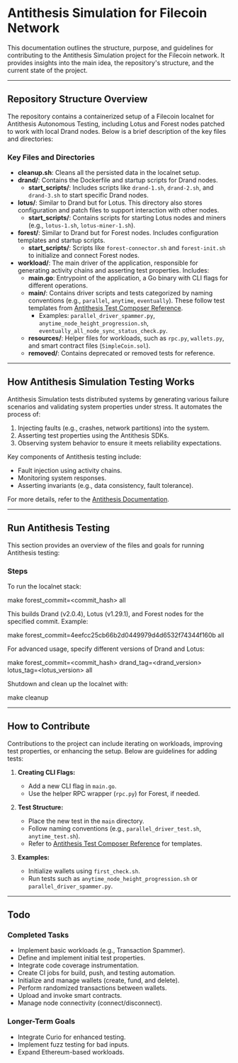 Antithesis Simulation for Filecoin Network
==========================================

This documentation outlines the structure, purpose, and guidelines for contributing to the Antithesis Simulation project for the Filecoin network. It provides insights into the main idea, the repository's structure, and the current state of the project.

* * * * *

Repository Structure Overview
-----------------------------

The repository contains a containerized setup of a Filecoin localnet for Antithesis Autonomous Testing, including Lotus and Forest nodes patched to work with local Drand nodes. Below is a brief description of the key files and directories:

### Key Files and Directories

-   **cleanup.sh**: Cleans all the persisted data in the localnet setup.
-   **drand/**: Contains the Dockerfile and startup scripts for Drand nodes.
    -   **start_scripts/**: Includes scripts like `drand-1.sh`, `drand-2.sh`, and `drand-3.sh` to start specific Drand nodes.
-   **lotus/**: Similar to Drand but for Lotus. This directory also stores configuration and patch files to support interaction with other nodes.
    -   **start_scripts/**: Contains scripts for starting Lotus nodes and miners (e.g., `lotus-1.sh`, `lotus-miner-1.sh`).
-   **forest/**: Similar to Drand but for Forest nodes. Includes configuration templates and startup scripts.
    -   **start_scripts/**: Scripts like `forest-connector.sh` and `forest-init.sh` to initialize and connect Forest nodes.
-   **workload/**: The main driver of the application, responsible for generating activity chains and asserting test properties. Includes:
    -   **main.go**: Entrypoint of the application, a Go binary with CLI flags for different operations.
    -   **main/**: Contains driver scripts and tests categorized by naming conventions (e.g., `parallel`, `anytime`, `eventually`). These follow test templates from [Antithesis Test Composer Reference](https://antithesis.com/docs/test_templates/test_composer_reference/).
        -   Examples: `parallel_driver_spammer.py`, `anytime_node_height_progression.sh`, `eventually_all_node_sync_status_check.py`.
    -   **resources/**: Helper files for workloads, such as `rpc.py`, `wallets.py`, and smart contract files (`SimpleCoin.sol`).
    -   **removed/**: Contains deprecated or removed tests for reference.

* * * * *

How Antithesis Simulation Testing Works
---------------------------------------

Antithesis Simulation tests distributed systems by generating various failure scenarios and validating system properties under stress. It automates the process of:

1.  Injecting faults (e.g., crashes, network partitions) into the system.
2.  Asserting test properties using the Antithesis SDKs.
3.  Observing system behavior to ensure it meets reliability expectations.

Key components of Antithesis testing include:

-   Fault injection using activity chains.
-   Monitoring system responses.
-   Asserting invariants (e.g., data consistency, fault tolerance).

For more details, refer to the [Antithesis Documentation](https://antithesis.com/docs/introduction/how_antithesis_works/).

* * * * *

Run Antithesis Testing
----------------------

This section provides an overview of the files and goals for running Antithesis testing:


### Steps

To run the localnet stack:

make forest_commit=<commit_hash> all

This builds Drand (v2.0.4), Lotus (v1.29.1), and Forest nodes for the specified commit. Example:

make forest_commit=4eefcc25cb66b2d0449979d4d6532f74344f160b all

For advanced usage, specify different versions of Drand and Lotus:

make forest_commit=<commit_hash> drand_tag=<drand_version> lotus_tag=<lotus_version> all

Shutdown and clean up the localnet with:

make cleanup

* * * * *

How to Contribute
-----------------

Contributions to the project can include iterating on workloads, improving test properties, or enhancing the setup. Below are guidelines for adding tests:

1.  **Creating CLI Flags:**

    -   Add a new CLI flag in `main.go`.
    -   Use the helper RPC wrapper (`rpc.py`) for Forest, if needed.
2.  **Test Structure:**

    -   Place the new test in the `main` directory.
    -   Follow naming conventions (e.g., `parallel_driver_test.sh`, `anytime_test.sh`).
    -   Refer to [Antithesis Test Composer Reference](https://antithesis.com/docs/test_templates/test_composer_reference/) for templates.
3.  **Examples:**

    -   Initialize wallets using `first_check.sh`.
    -   Run tests such as `anytime_node_height_progression.sh` or `parallel_driver_spammer.py`.

* * * * *

Todo
----

### Completed Tasks

-   Implement basic workloads (e.g., Transaction Spammer).
-   Define and implement initial test properties.
-   Integrate code coverage instrumentation.
-   Create CI jobs for build, push, and testing automation.
-   Initialize and manage wallets (create, fund, and delete).
-   Perform randomized transactions between wallets.
-   Upload and invoke smart contracts.
-   Manage node connectivity (connect/disconnect).

### Longer-Term Goals

-   Integrate Curio for enhanced testing.
-   Implement fuzz testing for bad inputs.
-   Expand Ethereum-based workloads.